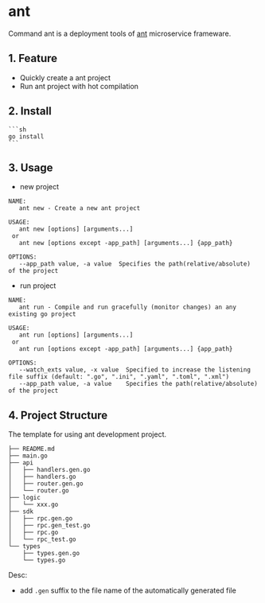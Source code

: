 # ant

Command ant is a deployment tools of [ant](https://github.com/henrylee2cn/ant) microservice frameware.

## 1. Feature

- Quickly create a ant project
- Run ant project with hot compilation

## 2. Install

	```sh
	go install
	```

## 3. Usage

- new project

```
NAME:
   ant new - Create a new ant project

USAGE:
   ant new [options] [arguments...]
 or
   ant new [options except -app_path] [arguments...] {app_path}

OPTIONS:
   --app_path value, -a value  Specifies the path(relative/absolute) of the project
```

- run project

```
NAME:
   ant run - Compile and run gracefully (monitor changes) an any existing go project

USAGE:
   ant run [options] [arguments...]
 or
   ant run [options except -app_path] [arguments...] {app_path}

OPTIONS:
   --watch_exts value, -x value  Specified to increase the listening file suffix (default: ".go", ".ini", ".yaml", ".toml", ".xml")
   --app_path value, -a value    Specifies the path(relative/absolute) of the project
```

## 4. Project Structure

The template for using ant development project.

```
├── README.md
├── main.go
├── api
│   ├── handlers.gen.go
│   ├── handlers.go
│   ├── router.gen.go
│   └── router.go
├── logic
│   └── xxx.go
├── sdk
│   ├── rpc.gen.go
│   ├── rpc.gen_test.go
│   ├── rpc.go
│   └── rpc_test.go
└── types
    ├── types.gen.go
    └── types.go
```

Desc:

- add `.gen` suffix to the file name of the automatically generated file